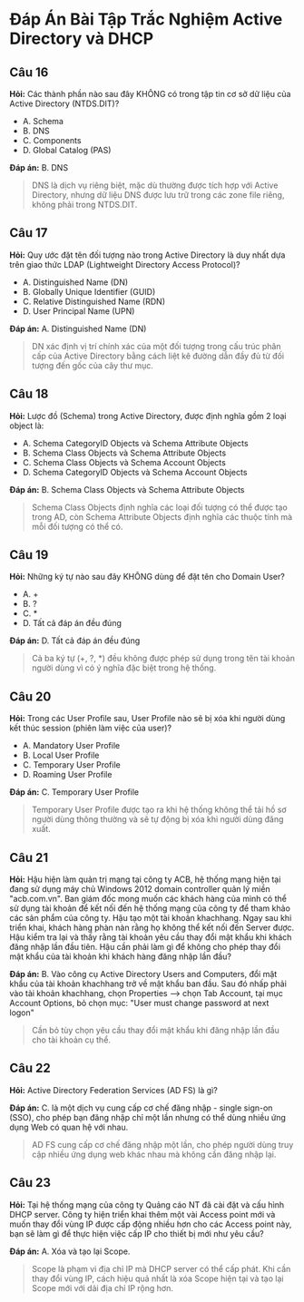 # Đáp Án Bài Tập Trắc Nghiệm Active Directory và DHCP

## Câu 16
**Hỏi:** Các thành phần nào sau đây KHÔNG có trong tập tin cơ sở dữ liệu của Active Directory (NTDS.DIT)?
- A. Schema
- B. DNS
- C. Components
- D. Global Catalog (PAS)

**Đáp án:** B. DNS
> DNS là dịch vụ riêng biệt, mặc dù thường được tích hợp với Active Directory, nhưng dữ liệu DNS được lưu trữ trong các zone file riêng, không phải trong NTDS.DIT.

## Câu 17
**Hỏi:** Quy ước đặt tên đối tượng nào trong Active Directory là duy nhất dựa trên giao thức LDAP (Lightweight Directory Access Protocol)?
- A. Distinguished Name (DN)
- B. Globally Unique Identifier (GUID)
- C. Relative Distinguished Name (RDN)
- D. User Principal Name (UPN)

**Đáp án:** A. Distinguished Name (DN)
> DN xác định vị trí chính xác của một đối tượng trong cấu trúc phân cấp của Active Directory bằng cách liệt kê đường dẫn đầy đủ từ đối tượng đến gốc của cây thư mục.

## Câu 18
**Hỏi:** Lược đồ (Schema) trong Active Directory, được định nghĩa gồm 2 loại object là:
- A. Schema CategoryID Objects và Schema Attribute Objects
- B. Schema Class Objects và Schema Attribute Objects
- C. Schema Class Objects và Schema Account Objects
- D. Schema CategoryID Objects và Schema Account Objects

**Đáp án:** B. Schema Class Objects và Schema Attribute Objects
> Schema Class Objects định nghĩa các loại đối tượng có thể được tạo trong AD, còn Schema Attribute Objects định nghĩa các thuộc tính mà mỗi đối tượng có thể có.

## Câu 19
**Hỏi:** Những ký tự nào sau đây KHÔNG dùng để đặt tên cho Domain User?
- A. +
- B. ?
- C. *
- D. Tất cả đáp án đều đúng

**Đáp án:** D. Tất cả đáp án đều đúng
> Cả ba ký tự (+, ?, *) đều không được phép sử dụng trong tên tài khoản người dùng vì có ý nghĩa đặc biệt trong hệ thống.

## Câu 20
**Hỏi:** Trong các User Profile sau, User Profile nào sẽ bị xóa khi người dùng kết thúc session (phiên làm việc của user)?
- A. Mandatory User Profile
- B. Local User Profile
- C. Temporary User Profile
- D. Roaming User Profile

**Đáp án:** C. Temporary User Profile
> Temporary User Profile được tạo ra khi hệ thống không thể tải hồ sơ người dùng thông thường và sẽ tự động bị xóa khi người dùng đăng xuất.

## Câu 21
**Hỏi:** Hậu hiện làm quản trị mạng tại công ty ACB, hệ thống mạng hiện tại đang sử dụng máy chủ Windows 2012 domain controller quản lý miền "acb.com.vn". Ban giám đốc mong muốn các khách hàng của mình có thể sử dụng tài khoản để kết nối đến hệ thống mạng của công ty để tham khảo các sản phẩm của công ty. Hậu tạo một tài khoản khachhang. Ngay sau khi triển khai, khách hàng phàn nàn rằng họ không thể kết nối đến Server được. Hậu kiểm tra lại và thấy rằng tài khoản yêu cầu thay đổi mật khẩu khi khách đăng nhập lần đầu tiên. Hậu cần phải làm gì để không cho phép thay đổi mật khẩu của tài khoản khi khách hàng đăng nhập lần đầu?

**Đáp án:** B. Vào công cụ Active Directory Users and Computers, đổi mật khẩu của tài khoản khachhang trở về mật khẩu ban đầu. Sau đó nhấp phải vào tài khoản khachhang, chọn Properties --> chọn Tab Account, tại mục Account Options, bỏ chọn mục: "User must change password at next logon"
> Cần bỏ tùy chọn yêu cầu thay đổi mật khẩu khi đăng nhập lần đầu cho tài khoản cụ thể.

## Câu 22
**Hỏi:** Active Directory Federation Services (AD FS) là gì?

**Đáp án:** C. là một dịch vụ cung cấp cơ chế đăng nhập - single sign-on (SSO), cho phép bạn đăng nhập chỉ một lần nhưng có thể dùng nhiều ứng dụng Web có quan hệ với nhau.
> AD FS cung cấp cơ chế đăng nhập một lần, cho phép người dùng truy cập nhiều ứng dụng web khác nhau mà không cần đăng nhập lại.

## Câu 23
**Hỏi:** Tại hệ thống mạng của công ty Quảng cáo NT đã cài đặt và cấu hình DHCP server. Công ty hiện triển khai thêm một vài Access point mới và muốn thay đổi vùng IP được cấp động nhiều hơn cho các Access point này, bạn sẽ làm gì để thực hiện việc cấp IP cho thiết bị mới như yêu cầu?

**Đáp án:** A. Xóa và tạo lại Scope.
> Scope là phạm vi địa chỉ IP mà DHCP server có thể cấp phát. Khi cần thay đổi vùng IP, cách hiệu quả nhất là xóa Scope hiện tại và tạo lại Scope mới với dải địa chỉ IP rộng hơn.

